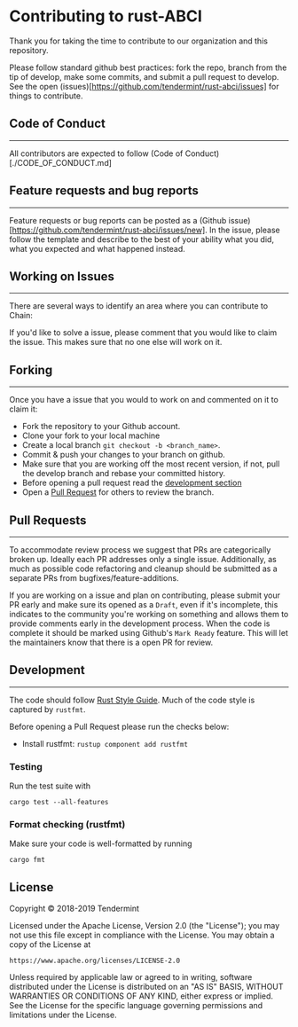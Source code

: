 # Contributing to rust-ABCI

Thank you for taking the time to contribute to our organization and this repository.

Please follow standard github best practices: fork the repo, branch from the tip of develop, make some commits, and submit a pull request to develop. See the open (issues)[https://github.com/tendermint/rust-abci/issues] for things to contribute.

## Code of Conduct 
---
All contributors are expected to follow (Code of Conduct)[./CODE_OF_CONDUCT.md]

## Feature requests and bug reports
--- 
Feature requests or bug reports can be posted as a (Github issue)[https://github.com/tendermint/rust-abci/issues/new]. In the issue, please follow the template and describe to the best of your ability what you did, what you expected and what happened instead.

## Working on Issues
---

There are several ways to identify an area where you can contribute to Chain:

If you'd like to solve a issue, please comment that you would like to claim the issue. This makes sure that no one else will work on it.

## Forking
---

Once you have a issue that you would to work on and commented on it to claim it:

* Fork the repository to your Github account.
* Clone your fork to your local machine
* Create a local branch `git checkout -b <branch_name>`.
* Commit & push your changes to your branch on github.
* Make sure that you are working off the most recent version, if not, pull the develop branch and rebase your committed history.
* Before opening a pull request read the [development section](#development)
* Open a [Pull Request](#pull-requests) for others to review the branch. 


## Pull Requests
---

To accommodate review process we suggest that PRs are categorically broken up. Ideally each PR addresses only a single issue. Additionally, as much as possible code refactoring and cleanup should be submitted as a separate PRs from bugfixes/feature-additions. 

If you are working on a issue and plan on contributing, please submit your PR early and make sure its opened as a `Draft`, even if it's incomplete, this indicates to the community you're working on something and allows them to provide comments early in the development process. When the code is complete it should be marked using Github's `Mark Ready` feature. This will let the maintainers know that there is a open PR for review. 

## Development
---

The code should follow [Rust Style Guide](https://github.com/rust-lang/rfcs/tree/master/style-guide). Much of the code style is captured by `rustfmt`. 

Before opening a Pull Request please run the checks below:

* Install rustfmt: `rustup component add rustfmt`

### Testing 

Run the test suite with 

```cargo test --all-features```

### Format checking (rustfmt)

Make sure your code is well-formatted by running

```cargo fmt```

## License

Copyright © 2018-2019 Tendermint

Licensed under the Apache License, Version 2.0 (the "License");
you may not use this file except in compliance with the License.
You may obtain a copy of the License at

    https://www.apache.org/licenses/LICENSE-2.0

Unless required by applicable law or agreed to in writing, software
distributed under the License is distributed on an "AS IS" BASIS,
WITHOUT WARRANTIES OR CONDITIONS OF ANY KIND, either express or implied.
See the License for the specific language governing permissions and
limitations under the License.